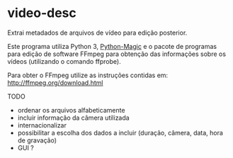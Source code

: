 # video-desc
Extrai metadados de arquivos de vídeo para edição posterior.

Este programa utiliza Python 3, [Python-Magic](https://github.com/ahupp/python-magic) e o pacote de programas para edição de software FFmpeg para obtenção das informações sobre os vídeos (utilizando o comando ffprobe).

Para obter o FFmpeg utilize as instruções contidas em: http://ffmpeg.org/download.html

TODO
 - ordenar os arquivos alfabeticamente
 - incluir informação da câmera utilizada
 - internacionalizar
 - possibilitar a escolha dos dados a incluir (duração, câmera, data, hora de gravação)
 - GUI ?
